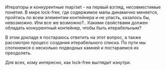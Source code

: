 ﻿Итераторы и конкурентные map/set - на первый взгляд, несовместимые понятия. 
В мире lock-free, где содержимое мапы динамично меняется, пройтись по всем элементам контейнера и не упасть, казалось бы, невозможно.
Или все же возможно?.. Какими свойствами должен обладать конкурентный контейнер, чтобы быть итерабельным?

В этом докладе я постараюсь ответить на этот вопрос, а также рассмотрю процесс создания итерабельного списка.
По пути мы споткнемся о несколько подводных камней и постараемся их преодолеть.

Для всех, кому интересно, как lock-free выглядит изнутри.